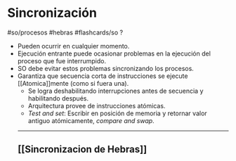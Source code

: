 # Sincronización
#so/procesos #hebras 
#flashcards/so 
?
-  Pueden ocurrir en cualquier momento.
-  Ejecución entrante puede ocasionar problemas en la ejecución del proceso que fue interrumpido.
-  SO debe evitar estos problemas sincronizando los procesos.
- Garantiza que secuencia corta de instrucciones se ejecute [[Atomica]]mente (como si fuera una).
	- Se logra deshabilitando interrupciones antes de secuencia y habilitando después.
	- Arquitectura provee de instrucciones atómicas.
	- *Test and set*: Escribir en posición de memoria y retornar valor antiguo atómicamente, *compare and swap*.
	---
	## [[Sincronizacion de Hebras]]
<!--SR:!2021-11-10,3,250-->


